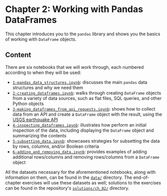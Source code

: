 # Chapter 2: Working with Pandas DataFrames

This chapter introduces you to the `pandas` library and shows you the basics of working with `DataFrame` objects.

## Content

There are six notebooks that we will work through, each numbered according to when they will be used:

- [`1-pandas_data_structures.ipynb`](1-pandas_data_structures.ipynb): discusses the main `pandas` data structures and why we need them
- [`2-creating_dataframes.ipynb`](2-creating_dataframes.ipynb): walks through creating `DataFrame` objects from a variety of data sources, such as flat files, SQL queries, and other Python objects
- [`3-making_dataframes_from_api_requests.ipynb`](3-making_dataframes_from_api_requests.ipynb): shows how to collect data from an API and create a `DataFrame` object with the result, using the [USGS earthquake API](https://earthquake.usgs.gov/fdsnws/event/1/)
- [`4-inspecting_dataframes.ipynb`](4-inspecting_dataframes.ipynb): illustrates how perform an initial inspection of the data, including displaying the `DataFrame` object and summarizing the contents
- [`5-subsetting_data.ipynb`](5-subsetting_data.ipynb): showcases strategies for subsetting the data by rows, columns, and/or Boolean criteria
- [`6-adding_and_removing_data.ipynb`](6-adding_and_removing_data.ipynb): provides examples of adding additional rows/columns and removing rows/columns from a `DataFrame` object

All the datasets necessary for the aforementioned notebooks, along with information on them, can be found in the [`data/`](data) directory. The end-of-chapter exercises will use these datasets as well; solutions to the exercises can be found in the repository's [`solutions/ch_02/`](../solutions/ch_02) directory.

